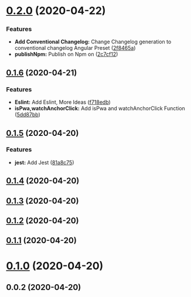 



# [0.2.0](https://github.com/Donskelle/pwa-helpers/compare/v0.1.6...v0.2.0) (2020-04-22)


### Features

* **Add Conventional Changelog:** Change Changelog generation to conventional changelog Angular Preset ([2f8465a](https://github.com/Donskelle/pwa-helpers/commit/2f8465a060f11b2b362f1d5c2a7bf64adce0019c))
* **publishNpm:** Publish on Npm on ([2c7cf12](https://github.com/Donskelle/pwa-helpers/commit/2c7cf128b519883d7ded9295914c616fe17ff25a))



## [0.1.6](https://github.com/Donskelle/pwa-helpers/compare/v0.1.5...v0.1.6) (2020-04-21)


### Features

* **Eslint:** Add Eslint, More Ideas ([f718edb](https://github.com/Donskelle/pwa-helpers/commit/f718edb490a8ddebb1e90702c02358c04a01dc57))
* **isPwa,watchAnchorClick:** Add isPwa and watchAnchorClick Function ([5dd87bb](https://github.com/Donskelle/pwa-helpers/commit/5dd87bb5d11dc48dc481dc8db20b66320a04248b))



## [0.1.5](https://github.com/Donskelle/pwa-helpers/compare/v0.1.4...v0.1.5) (2020-04-20)


### Features

* **jest:** Add Jest ([81a8c75](https://github.com/Donskelle/pwa-helpers/commit/81a8c75c272f5de8be8882935307a2ee599aa787))



## [0.1.4](https://github.com/Donskelle/pwa-helpers/compare/v0.1.3...v0.1.4) (2020-04-20)



## [0.1.3](https://github.com/Donskelle/pwa-helpers/compare/v0.1.2...v0.1.3) (2020-04-20)



## [0.1.2](https://github.com/Donskelle/pwa-helpers/compare/v0.1.1...v0.1.2) (2020-04-20)



## [0.1.1](https://github.com/Donskelle/pwa-helpers/compare/v0.1.0...v0.1.1) (2020-04-20)



# [0.1.0](https://github.com/Donskelle/pwa-helpers/compare/v0.0.2...v0.1.0) (2020-04-20)



## 0.0.2 (2020-04-20)

